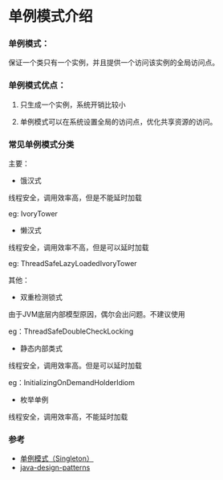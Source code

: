 # 单例模式介绍

### 单例模式：

保证一个类只有一个实例，并且提供一个访问该实例的全局访问点。

### 单例模式优点：

1. 只生成一个实例，系统开销比较小

2. 单例模式可以在系统设置全局的访问点，优化共享资源的访问。

### 常见单例模式分类

主要：

* 饿汉式

线程安全，调用效率高，但是不能延时加载

eg: IvoryTower

* 懒汉式

线程安全，调用效率不高，但是可以延时加载

eg: ThreadSafeLazyLoadedIvoryTower

其他：

* 双重检测锁式

由于JVM底层内部模型原因，偶尔会出问题。不建议使用

eg：ThreadSafeDoubleCheckLocking

* 静态内部类式

线程安全，调用效率高。但是可以延时加载

eg：InitializingOnDemandHolderIdiom

* 枚举单例

线程安全，调用效率高，不能延时加载

### 参考

* [单例模式（Singleton）](http://www.cnblogs.com/meet/p/5116398.html)
* [java-design-patterns](https://github.com/iluwatar/java-design-patterns)
